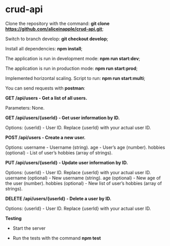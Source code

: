 # crud-api

Clone the repository with the command: **git clone https://github.com/aliceinapple/crud-api.git**;

Switch to branch develop: **git checkout develop**;

Install all dependencies: **npm install**;

The application is run in development mode: **npm run start:dev**;

The application is run in production mode: **npm run start:prod**;

Implemented horizontal scaling. Script to run: **npm run start:multi**;

You can send requests with **postman**:

**GET /api/users - Get a list of all users.**

Parameters: None.


**GET /api/users/{userId} - Get user information by ID.**

Options:
{userId} - User ID. Replace {userId} with your actual user ID.


**POST /api/users - Create a new user.**

Options:
username - Username (string).
age - User’s age (number).
hobbies (optional) - List of user’s hobbies (array of strings).


**PUT /api/users/{userId} - Update user information by ID.**

Options:
{userId} - User ID. Replace {userId} with your actual user ID.
username (optional) - New username (string).
age (optional) - New age of the user (number).
hobbies (optional) - New list of user’s hobbies (array of strings).


**DELETE /api/users/{userId} - Delete a user by ID.**

Options:
{userId} - User ID. Replace {userId} with your actual user ID.

**Testing** 

- Start the server
  
- Run the tests with the command **npm test**
